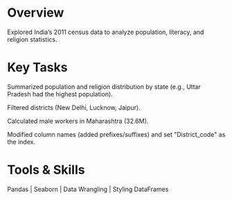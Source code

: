# Overview
Explored India’s 2011 census data to analyze population, literacy, and religion statistics.

# Key Tasks

Summarized population and religion distribution by state (e.g., Uttar Pradesh had the highest population).

Filtered districts (New Delhi, Lucknow, Jaipur).

Calculated male workers in Maharashtra (32.6M).

Modified column names (added prefixes/suffixes) and set "District_code" as the index.

# Tools & Skills
Pandas | Seaborn | Data Wrangling | Styling DataFrames
